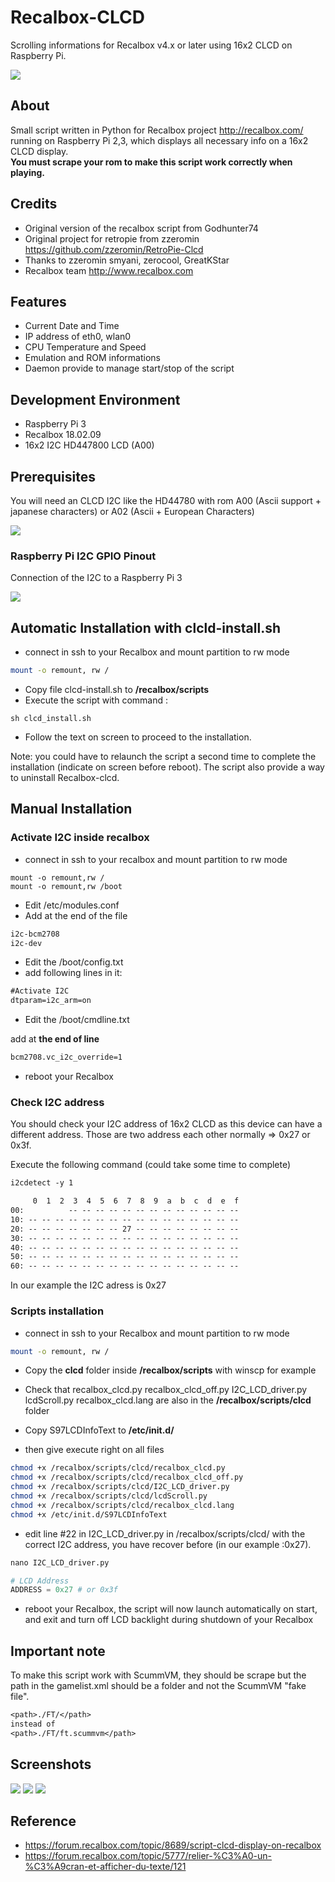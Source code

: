 # Recalbox-CLCD

Scrolling informations for Recalbox v4.x or later using 16x2 CLCD on Raspberry Pi.

![ ](http://i.imgur.com/CGAyTAlm.jpg)

## About

Small script written in Python for Recalbox project <http://recalbox.com/>
running on Raspberry Pi 2,3, which displays all necessary info on a 16x2 CLCD display.  
**You must scrape your rom to make this script work correctly when playing.**

## Credits

* Original version of the recalbox script from Godhunter74
* Original project for retropie from zzeromin <https://github.com/zzeromin/RetroPie-Clcd>
* Thanks to zzeromin smyani, zerocool, GreatKStar
* Recalbox team <http://www.recalbox.com>

## Features

* Current Date and Time
* IP address of eth0, wlan0
* CPU Temperature and Speed
* Emulation and ROM informations
* Daemon provide to manage start/stop of the script

## Development Environment

* Raspberry Pi 3
* Recalbox 18.02.09
* 16x2 I2C HD447800 LCD (A00)

## Prerequisites

You will need an CLCD I2C like the HD44780 with rom A00 (Ascii support + japanese characters) or A02 (Ascii + European Characters)

![ ](http://i.imgur.com/YrDDhwUm.jpg)

### Raspberry Pi I2C GPIO Pinout

Connection of the I2C to a Raspberry Pi 3

![ ](http://i.imgur.com/NKswbgr.png)

## Automatic Installation with clcld-install.sh

* connect in ssh to your Recalbox and mount partition to rw mode
```Bash
mount -o remount, rw /
```
* Copy file clcd-install.sh to **/recalbox/scripts**
* Execute the script with command :
```shell
sh clcd_install.sh
```
* Follow the text on screen to proceed to the installation.
     
Note:  you could have to relaunch the script  a second time to complete the installation (indicate on screen before reboot).
The script also provide a way to uninstall Recalbox-clcd.

## Manual Installation

### Activate I2C inside recalbox

* connect in ssh to your recalbox and mount partition to rw mode

```shell
mount -o remount,rw /
mount -o remount,rw /boot
```

* Edit /etc/modules.conf
* Add at the end of the file

```txt
i2c-bcm2708
i2c-dev
```

* Edit the /boot/config.txt
* add following lines in it:

```txt
#Activate I2C
dtparam=i2c_arm=on
```

* Edit the /boot/cmdline.txt

add at **the end of line**

```txt
bcm2708.vc_i2c_override=1
```

* reboot your Recalbox

### Check I2C address

You should check your I2C address of 16x2 CLCD as this device can have a different address.
Those are two address each other normally => 0x27 or 0x3f.

Execute the following command (could take some time to complete)

```txt
i2cdetect -y 1
```

```txt
     0  1  2  3  4  5  6  7  8  9  a  b  c  d  e  f
00:          -- -- -- -- -- -- -- -- -- -- -- -- --
10: -- -- -- -- -- -- -- -- -- -- -- -- -- -- -- --
20: -- -- -- -- -- -- -- 27 -- -- -- -- -- -- -- --
30: -- -- -- -- -- -- -- -- -- -- -- -- -- -- -- --
40: -- -- -- -- -- -- -- -- -- -- -- -- -- -- -- --
50: -- -- -- -- -- -- -- -- -- -- -- -- -- -- -- --
60: -- -- -- -- -- -- -- -- -- -- -- -- -- -- -- --
```

In our example the I2C adress is 0x27

### Scripts installation

* connect in ssh to your Recalbox and mount partition to rw mode

```Bash
mount -o remount, rw /
```

* Copy the **clcd** folder inside **/recalbox/scripts** with winscp for example
* Check that
        recalbox_clcd.py
        recalbox_clcd_off.py
        I2C_LCD_driver.py
        lcdScroll.py
        recalbox_clcd.lang
    are also in the **/recalbox/scripts/clcd** folder

* Copy
        S97LCDInfoText
    to **/etc/init.d/**

* then give execute right on all files

```bash
chmod +x /recalbox/scripts/clcd/recalbox_clcd.py
chmod +x /recalbox/scripts/clcd/recalbox_clcd_off.py
chmod +x /recalbox/scripts/clcd/I2C_LCD_driver.py
chmod +x /recalbox/scripts/clcd/lcdScroll.py
chmod +x /recalbox/scripts/clcd/recalbox_clcd.lang
chmod +x /etc/init.d/S97LCDInfoText
```

* edit line #22 in I2C_LCD_driver.py in /recalbox/scripts/clcd/ with the correct I2C address, you have recover before (in our example :0x27).

```python
nano I2C_LCD_driver.py

# LCD Address
ADDRESS = 0x27 # or 0x3f
```

* reboot your Recalbox, the script will now launch automatically on start, and exit and turn off LCD backlight during shutdown of your Recalbox

## Important note

To make this script work with ScummVM, they should be scrape but the path in the gamelist.xml should be a folder and not the ScummVM "fake file".

```txt
<path>./FT/</path>
instead of
<path>./FT/ft.scummvm</path>
```

## Screenshots

![ ]("http://i.imgur.com/PEAyQm2m.jpg)
![ ](http://i.imgur.com/fsXfArEm.jpg)
![ ](http://i.imgur.com/qesmRu6m.jpg)

## Reference

* <https://forum.recalbox.com/topic/8689/script-clcd-display-on-recalbox>
* <https://forum.recalbox.com/topic/5777/relier-%C3%A0-un-%C3%A9cran-et-afficher-du-texte/121>
